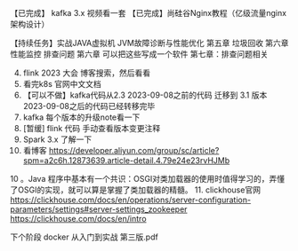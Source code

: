 

【已完成】 kafka 3.x 视频看一套
【已完成】尚硅谷Nginx教程（亿级流量nginx架构设计）

【持续任务】实战JAVA虚拟机  JVM故障诊断与性能优化
第五章 垃圾回收
第六章 性能监控 排查问题
第六章 可以把这些写成一个软件
第七章：排查问题相关

4. flink 2023 大会  博客搜索，然后看看
4. 看完k8s 官网中文文档
5. 【可以不做】kafka代码从2.3 2023-09-08之前的代码 迁移到 3.1 版本 2023-09-08之后的代码已经转移完毕
6. kafka 每个版本的升级note看一下
7. [暂缓] flink 代码 手动查看版本变更注释
8. Spark 3.x 了解一下
8. 看博客 https://developer.aliyun.com/group/sc/article?spm=a2c6h.12873639.article-detail.4.79e24e23rvHJMb

10 。Java 程序中基本有一个共识：OSGI对类加载器的使用时值得学习的，弄懂了OSGI的实现，就可以算是掌握了类加载器的精髓。
11. clickhouse官网 https://clickhouse.com/docs/en/operations/server-configuration-parameters/settings#server-settings_zookeeper
    https://clickhouse.com/docs/en/intro

下个阶段
docker 从入门到实战 第三版.pdf






